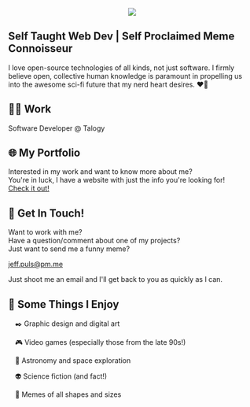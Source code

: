 <p align="center"><img src="https://nerdist.com/wp-content/uploads/2018/01/giphy-3.gif"/></p>


## Self Taught Web Dev   |   Self Proclaimed Meme Connoisseur

I love open-source technologies of all kinds, not just software. I firmly believe open, collective human knowledge is paramount in propelling us into the awesome sci-fi future that my nerd heart desires. ❤️🤖

## :man_technologist: Work
Software Developer @ Talogy

## 🌐 My Portfolio
Interested in my work and want to know more about me?  
You're in luck, I have a website with just the info you're looking for!  
[Check it out!](https://jpuls.dev)

## 📧 Get In Touch!
Want to work with me?  
Have a question/comment about one of my projects?  
Just want to send me a funny meme?  

jeff.puls@pm.me

Just shoot me an email and I'll get back to you as quickly as I can.

## 💩 Some Things I Enjoy
<span> </span>✒️ Graphic design and digital art

<span> </span>🎮 Video games (especially those from the late 90s!)

<span> </span>🚀 Astronomy and space exploration

<span> </span>👽 Science fiction (and fact!)

<span> </span>🐸 Memes of all shapes and sizes
